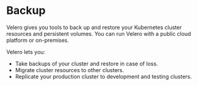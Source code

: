 # Backup

Velero gives you tools to back up and restore your Kubernetes cluster resources and persistent volumes. You can run
Velero with a public cloud platform or on-premises.

Velero lets you:

- Take backups of your cluster and restore in case of loss.
- Migrate cluster resources to other clusters.
- Replicate your production cluster to development and testing clusters.
